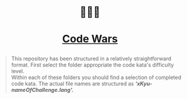 # <p align="center"> :hear_no_evil::see_no_evil::speak_no_evil:
# <p align="center">[**Code Wars**](www.codewars.com)  
> This repository has been structured in a relatively straightforward format. First select the folder appropriate the code kata's difficulty level.  
> Within each of these folders you should find a selection of completed code kata. The actual file names are structured as ***'xKyu-nameOfChallenge.lang'.***
